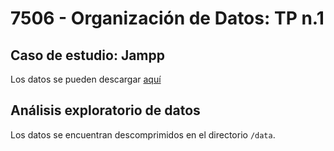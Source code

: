 # 7506 - Organización de Datos: TP n.1
## Caso de estudio: Jampp
Los datos se pueden descargar [aquí](https://drive.google.com/drive/folders/1-7ACCWhS3sWVh0vU273YwbS74WmzEhLa?usp=sharing)
## Análisis exploratorio de datos
Los datos se encuentran descomprimidos en el directorio `/data`.
